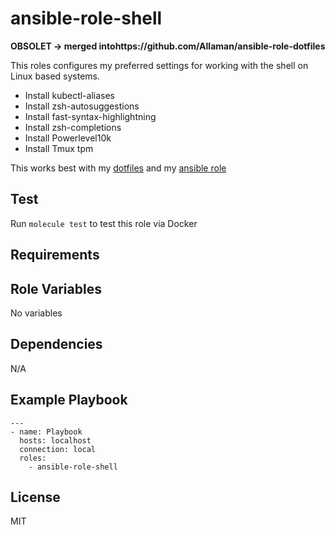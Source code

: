 # ansible-role-shell

**OBSOLET -> merged intohttps://github.com/Allaman/ansible-role-dotfiles**

This roles configures my preferred settings for working with the shell on Linux based systems.

- Install kubectl-aliases
- Install zsh-autosuggestions
- Install fast-syntax-highlightning
- Install zsh-completions
- Install Powerlevel10k
- Install Tmux tpm

This works best with my [dotfiles](https://github.com/Allaman/dotfiles) and my [ansible role](https://github.com/Allaman/ansible-role-dotfiles)

## Test

Run `molecule test` to test this role via Docker

## Requirements

## Role Variables

No variables

## Dependencies

N/A

## Example Playbook

```
---
- name: Playbook
  hosts: localhost
  connection: local
  roles:
    - ansible-role-shell
```

## License

MIT
